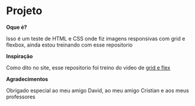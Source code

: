 # Projeto

**Oque é?**

Isso é um teste de HTML e CSS onde fiz imagens responsivas com grid e flexbox, ainda estou treinando com esse repositorio

**Inspiração**

Como dito no site, esse repositorio foi treino do video de [grid e flex](https://youtu.be/x-4z_u8LcGc?si=f-aAkbmZ3GFzZTt0)

**Agradecimentos**

Obrigado especial ao meu amigo David, ao meu amigo Cristian e aos meus professores
